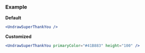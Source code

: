 ### Example

**Default**
```jsx
<UndrawSuperThankYou />
```

**Customized**
```jsx
<UndrawSuperThankYou primaryColor="#41B883" height="100" />
```
